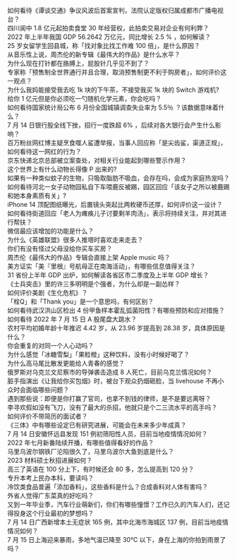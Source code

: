 如何看待《谭谈交通》争议风波后首案宣判，法院认定版权归属成都市广播电视台？  
四川阆中 1.8 亿元起拍卖食堂 30 年经营权，此拍卖交易对企业有何利弊？  
2022 年上半年我国 GDP 56.2642 万亿元，同比增长 2.5 % ，如何解读？  
25 岁女留学生回县城，称「找对象比找工作难 100 倍」，是什么原因？  
从音乐性上说，周杰伦的新专辑《最伟大的作品》是什么水平？  
为什么现在打针都在胳膊上，屁股针几乎见不到了？  
专家称「预售制全世界通行并且合理，取消预售制更不利于购房者」，如何评价这一观点？  
为什么我妈能接受我去吃 1k 块的下午茶，不接受我买 1k 块的 Switch 游戏机?  
给你 1 亿元但是你必须吃一勺随机化学元素，你会吃吗？  
如何看待国家统计局公布 6 月份全国城镇调查失业率为 5.5％ ？该数据意味着什么？  
7 月 14 日银行股全线下挫，招行一度跌超 6% ，后续对各大银行会产生什么影响？  
百万粉丝网红博主疑烹食噬人鲨遭举报，当事人回应称「是尖齿鲨，渠道正规」，如何看待这一网红的行为？  
京东快递北京总部被立案查处，对相关行业能起到哪些警示作用？  
这个世界上有什么动物长得像 P 出来的?  
如果有一种类似蚊子的生物，只吸取脂肪不吸血，会存在吗，会成为家庭热宠吗？  
如何看待河北一女子动物园私自下车喂鹿反被踢，园区回应「该女子之所以被鹿踢和她本身素质有关」?  
iPhone 14 顶配图纸曝光，后置镜头突起比两枚硬币还厚，如何评价这一设计？  
如何看待街道回应「老人为瘫痪儿子讨要剩羊肉汤」，表示将持续关注，并对其进行帮扶？  
微信最应该增加的功能是什么？  
为什么《英雄联盟》很多人推塔时喜欢走来走去？  
你们有没有怪过父母没给你买车买房？  
周杰伦《最伟大的作品》专辑会直接上架 Apple music 吗？  
美方证实「美『里根』号航母正在南海活动」，有哪些信息值得关注？  
31 省份上半年 GDP 出炉，如何解读各省区市二季度及上半年 GDP 增长？  
《士兵突击》里的许三多明明是个强者，为什么却是一副怂样？  
如何评价美剧《生化危机》？  
「栓Q」和「Thank you」是一个意思吗，有何区别？  
如何看待武汉洪山区检出 4 份甲鱼样本霍乱弧菌阳性？有哪些预防和应对措施？  
如何看待 2022 年 7 月 15 日 A 股尾盘大跳水？  
农村平均初婚年龄十年推迟 4.42 岁，从 23.96 岁提高到 28.38 岁，具体原因是什么？  
你会重复的对同一个人心动吗？  
为什么感觉「冰糖雪梨」「果粒橙」这种饮料，没有小时候好喝了？  
为什么高马尾比散发更能给人青春的感觉？  
俄罗斯对乌克兰文尼察市的导弹袭击造成 8 人死亡，目前乌克兰情况如何？  
脏手指演出《让我给你买包烟》时，被台下观众扔烟砸脸，当 livehouse 不再小众时会面临哪些问题？  
遇到那些说：即便是你打赢了官司，也拿不到钱的律师，是不是要远离呀？  
李寻欢假如没有飞刀，没有了最大的杀招，他就只是个二三流水平的高手吗？  
如何评价不带简历的面试者？  
《三体》中有哪些设定已有研究进展，可能会在未来多少年成真？  
7 月 14 日安徽怀远县发现 151 例初筛阳性人员，目前当地疫情情况如何？  
2022 年七月新番陆续开播，有哪些值得看好的作品？  
马里乌波尔钢铁厂沦陷很久了，马里乌波尔大鱼到底是什么？  
2023 材料硕士秋招进展如何？  
高三了英语在 100 分上下，有时候还会 80 多，怎么提高到 120 分？  
专升本考上民办本科，要读吗？  
冷饮类食品普遍「添加香料」，这些香料是什么？合成香料对人体有害吗？  
外省人觉得广东菜真的好吃吗？  
又到一年毕业季，汽车行业萌新们，你们有哪些憧憬？工作已久的汽车人们，还记得投身这个行业最初的梦想吗？  
7 月 14 日广西新增本土无症状 165 例，其中北海市海城区 137 例，目前当地疫情情况如何？  
7 月 15 日上海迎来暴雨，多地气温已降至 30℃ 以下，身在上海的你拍到雨景了吗？  

